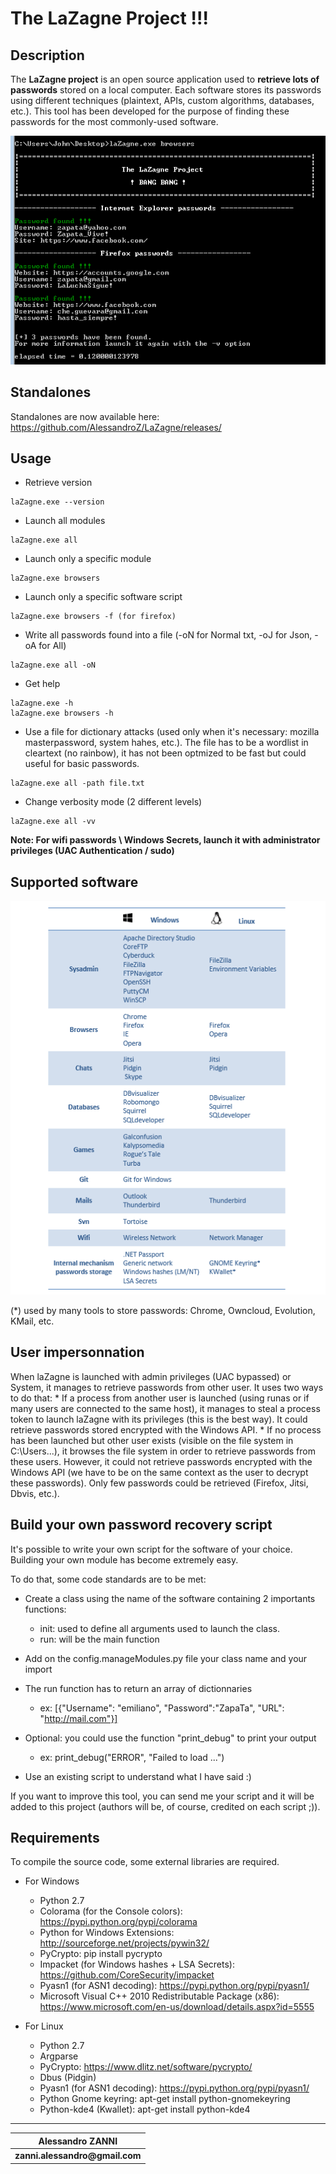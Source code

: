 
__The LaZagne Project !!!__
==

Description
----
The __LaZagne project__ is an open source application used to __retrieve lots of passwords__ stored on a local computer. 
Each software stores its passwords using different techniques (plaintext, APIs, custom algorithms, databases, etc.). This tool has been developed for the purpose of finding these passwords for the most commonly-used software. 

<p align="center"><img src="./pictures/lazagne.png" alt="The LaZagne project"></p>

Standalones
----
Standalones are now available here: https://github.com/AlessandroZ/LaZagne/releases/

Usage
----
* Retrieve version
```
laZagne.exe --version
```

* Launch all modules
```
laZagne.exe all
```

* Launch only a specific module
```
laZagne.exe browsers
```

* Launch only a specific software script
```
laZagne.exe browsers -f (for firefox)
```

* Write all passwords found into a file (-oN for Normal txt, -oJ for Json, -oA for All)
```
laZagne.exe all -oN
```

* Get help
```
laZagne.exe -h
laZagne.exe browsers -h
```

* Use a file for dictionary attacks (used only when it's necessary: mozilla masterpassword, system hahes, etc.). The file has to be a wordlist in cleartext (no rainbow), it has not been optmized to be fast but could useful for basic passwords.
```
laZagne.exe all -path file.txt
```

* Change verbosity mode (2 different levels)
```
laZagne.exe all -vv
```

__Note: For wifi passwords \ Windows Secrets, launch it with administrator privileges (UAC Authentication / sudo)__

Supported software
----

<p align="center"><img src="./pictures/softwares.png" alt="The LaZagne project"></p>

(*) used by many tools to store passwords: Chrome, Owncloud, Evolution, KMail, etc.

User impersonnation
----
When laZagne is launched with admin privileges (UAC bypassed) or System, it manages to retrieve passwords from other user.
It uses two ways to do that: 
	* If a process from another user is launched (using runas or if many users are connected to the same host), it manages to steal a process token to launch laZagne with its privileges (this is the best way). It could retrieve passwords stored encrypted with the Windows API. 
	* If no process has been launched but other user exists (visible on the file system in C:\Users\...), it browses the file system in order to retrieve passwords from these users. However, it could not retrieve passwords encrypted with the Windows API (we have to be on the same context as the user to decrypt these passwords). Only few passwords could be retrieved (Firefox, Jitsi, Dbvis, etc.).

Build your own password recovery script
----
It's possible to write your own script for the software of your choice. Building your own module has become extremely easy. 

To do that, some code standards are to be met: 
* Create a class using the name of the software containing 2 importants functions:
	* init: used to define all arguments used to launch the class. 
	* run:  will be the main function

* Add on the config.manageModules.py file your class name and your import

* The run function has to return an array of dictionnaries
	* ex: [{"Username": "emiliano", "Password":"ZapaTa", "URL": "http://mail.com"}]

* Optional: you could use the function "print_debug" to print your output 
	* ex: print_debug("ERROR", "Failed to load ...")

* Use an existing script to understand what I have said :)

If you want to improve this tool, you can send me your script and it will be added to this project (authors will be, of course, credited on each script ;)).

Requirements
----
To compile the source code, some external libraries are required.

* For Windows
	* Python 2.7
	* Colorama (for the Console colors): https://pypi.python.org/pypi/colorama
	* Python for Windows Extensions: http://sourceforge.net/projects/pywin32/
	* PyCrypto: pip install pycrypto
	* Impacket (for Windows hashes + LSA Secrets): https://github.com/CoreSecurity/impacket
	* Pyasn1 (for ASN1 decoding): https://pypi.python.org/pypi/pyasn1/
	* Microsoft Visual C++ 2010 Redistributable Package (x86): https://www.microsoft.com/en-us/download/details.aspx?id=5555

* For Linux	
	* Python 2.7
	* Argparse
	* PyCrypto: https://www.dlitz.net/software/pycrypto/
	* Dbus (Pidgin)
	* Pyasn1 (for ASN1 decoding): https://pypi.python.org/pypi/pyasn1/
	* Python Gnome keyring: apt-get install python-gnomekeyring
	* Python-kde4 (Kwallet): apt-get install python-kde4

----
| __Alessandro ZANNI__    |
| ------------- |
| __zanni.alessandro@gmail.com__  |

